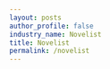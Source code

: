 ```yaml
---
layout: posts 
author_profile: false 
industry_name: Novelist
title: Novelist
permalink: /novelist
---
```

